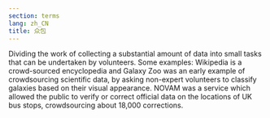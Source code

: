 ```yaml
---
section: terms
lang: zh_CN
title: 众包
---
```


Dividing the work of collecting a substantial amount of data into small tasks that can be undertaken by volunteers. Some examples: Wikipedia is a crowd-sourced encyclopedia and Galaxy Zoo was an early example of crowdsourcing scientific data, by asking non-expert volunteers to classify galaxies based on their visual appearance. NOVAM was a service which allowed the public to verify or correct official data on the locations of UK bus stops, crowdsourcing about 18,000 corrections.